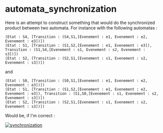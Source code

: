 # automata_synchronization

Here is an attempt to construct something that would do the synchronized product between two automata. For instance with the following automatas :

```
(Etat : S4, [Transition : (S4,S1,[Evenement : e1, Evenement : e2, Evenement : e3])])
(Etat : S1, [Transition : (S1,S2,[Evenement : e1, Evenement : e3]), Transition : (S1,S4,[Evenement : s1, Evenement : s2, Evenement : s3])])
(Etat : S2, [Transition : (S2,S1,[Evenement : s1, Evenement : s2, Evenement : s3])])
``` 

and

```
(Etat : S0, [Transition : (S0,S1,[Evenement : e1, Evenement : e2, Evenement : e3])])
(Etat : S1, [Transition : (S1,S2,[Evenement : e1, Evenement : e2, Evenement : e3]), Transition : (S1,S0,[Evenement : s1, Evenement : s2, Evenement : s3])])
(Etat : S2, [Transition : (S2,S1,[Evenement : s1, Evenement : s2, Evenement : s3])])
``` 

Would be, if I'm correct :

[![synchronization][1]][1]


  [1]: https://i.stack.imgur.com/iZCZV.png
